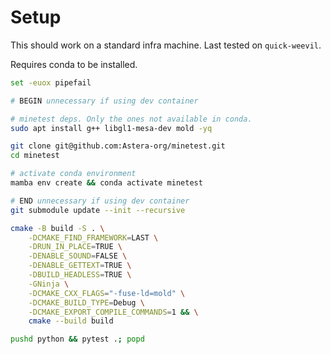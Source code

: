 # Setup

This should work on a standard infra machine. Last tested on `quick-weevil`.

Requires conda to be installed.

```bash
set -euox pipefail

# BEGIN unnecessary if using dev container

# minetest deps. Only the ones not available in conda.
sudo apt install g++ libgl1-mesa-dev mold -yq

git clone git@github.com:Astera-org/minetest.git
cd minetest

# activate conda environment
mamba env create && conda activate minetest

# END unnecessary if using dev container
git submodule update --init --recursive

cmake -B build -S . \
	-DCMAKE_FIND_FRAMEWORK=LAST \
	-DRUN_IN_PLACE=TRUE \
	-DENABLE_SOUND=FALSE \
	-DENABLE_GETTEXT=TRUE \
	-DBUILD_HEADLESS=TRUE \
	-GNinja \
	-DCMAKE_CXX_FLAGS="-fuse-ld=mold" \
	-DCMAKE_BUILD_TYPE=Debug \
	-DCMAKE_EXPORT_COMPILE_COMMANDS=1 && \
	cmake --build build

pushd python && pytest .; popd
```
